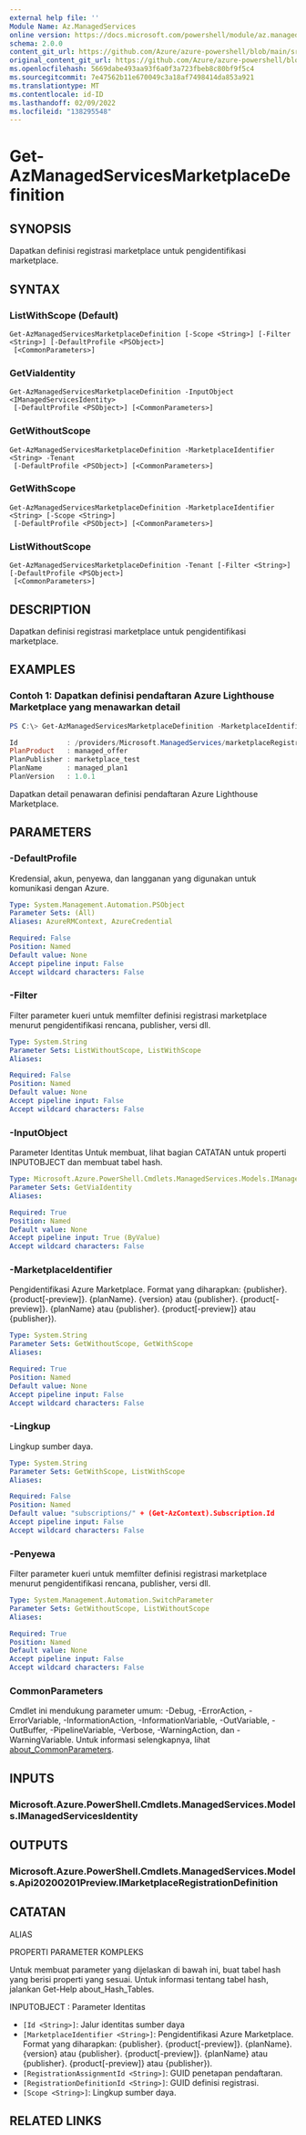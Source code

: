 ```yaml
---
external help file: ''
Module Name: Az.ManagedServices
online version: https://docs.microsoft.com/powershell/module/az.managedservices/get-azmanagedservicesmarketplacedefinition
schema: 2.0.0
content_git_url: https://github.com/Azure/azure-powershell/blob/main/src/ManagedServices/help/Get-AzManagedServicesMarketplaceDefinition.md
original_content_git_url: https://github.com/Azure/azure-powershell/blob/main/src/ManagedServices/help/Get-AzManagedServicesMarketplaceDefinition.md
ms.openlocfilehash: 5669dabe493aa93f6a0f3a723fbeb8c80bf9f5c4
ms.sourcegitcommit: 7e47562b11e670049c3a18af7498414da853a921
ms.translationtype: MT
ms.contentlocale: id-ID
ms.lasthandoff: 02/09/2022
ms.locfileid: "138295548"
---
```

# Get-AzManagedServicesMarketplaceDefinition

## SYNOPSIS
Dapatkan definisi registrasi marketplace untuk pengidentifikasi marketplace.

## SYNTAX

### ListWithScope (Default)
```
Get-AzManagedServicesMarketplaceDefinition [-Scope <String>] [-Filter <String>] [-DefaultProfile <PSObject>]
 [<CommonParameters>]
```

### GetViaIdentity
```
Get-AzManagedServicesMarketplaceDefinition -InputObject <IManagedServicesIdentity>
 [-DefaultProfile <PSObject>] [<CommonParameters>]
```

### GetWithoutScope
```
Get-AzManagedServicesMarketplaceDefinition -MarketplaceIdentifier <String> -Tenant
 [-DefaultProfile <PSObject>] [<CommonParameters>]
```

### GetWithScope
```
Get-AzManagedServicesMarketplaceDefinition -MarketplaceIdentifier <String> [-Scope <String>]
 [-DefaultProfile <PSObject>] [<CommonParameters>]
```

### ListWithoutScope
```
Get-AzManagedServicesMarketplaceDefinition -Tenant [-Filter <String>] [-DefaultProfile <PSObject>]
 [<CommonParameters>]
```

## DESCRIPTION
Dapatkan definisi registrasi marketplace untuk pengidentifikasi marketplace.

## EXAMPLES

### Contoh 1: Dapatkan definisi pendaftaran Azure Lighthouse Marketplace yang menawarkan detail
```powershell
PS C:\> Get-AzManagedServicesMarketplaceDefinition -MarketplaceIdentifier marketplace_test.managed_offer.managed_plan1.1.0.1 | Format-List Id, PlanProduct, PlanPublisher, PlanName, PlanVersion

Id            : /providers/Microsoft.ManagedServices/marketplaceRegistrationDefinitions/marketplace_test.managed_offer.managed_plan1.1.0.1
PlanProduct   : managed_offer
PlanPublisher : marketplace_test
PlanName      : managed_plan1
PlanVersion   : 1.0.1
```

Dapatkan detail penawaran definisi pendaftaran Azure Lighthouse Marketplace.

## PARAMETERS

### -DefaultProfile
Kredensial, akun, penyewa, dan langganan yang digunakan untuk komunikasi dengan Azure.

```yaml
Type: System.Management.Automation.PSObject
Parameter Sets: (All)
Aliases: AzureRMContext, AzureCredential

Required: False
Position: Named
Default value: None
Accept pipeline input: False
Accept wildcard characters: False
```

### -Filter
Filter parameter kueri untuk memfilter definisi registrasi marketplace menurut pengidentifikasi rencana, publisher, versi dll.

```yaml
Type: System.String
Parameter Sets: ListWithoutScope, ListWithScope
Aliases:

Required: False
Position: Named
Default value: None
Accept pipeline input: False
Accept wildcard characters: False
```

### -InputObject
Parameter Identitas Untuk membuat, lihat bagian CATATAN untuk properti INPUTOBJECT dan membuat tabel hash.

```yaml
Type: Microsoft.Azure.PowerShell.Cmdlets.ManagedServices.Models.IManagedServicesIdentity
Parameter Sets: GetViaIdentity
Aliases:

Required: True
Position: Named
Default value: None
Accept pipeline input: True (ByValue)
Accept wildcard characters: False
```

### -MarketplaceIdentifier
Pengidentifikasi Azure Marketplace.
Format yang diharapkan: {publisher}. {product[-preview]}. {planName}. {version} atau {publisher}. {product[-preview]}. {planName} atau {publisher}. {product[-preview]} atau {publisher}).

```yaml
Type: System.String
Parameter Sets: GetWithoutScope, GetWithScope
Aliases:

Required: True
Position: Named
Default value: None
Accept pipeline input: False
Accept wildcard characters: False
```

### -Lingkup
Lingkup sumber daya.

```yaml
Type: System.String
Parameter Sets: GetWithScope, ListWithScope
Aliases:

Required: False
Position: Named
Default value: "subscriptions/" + (Get-AzContext).Subscription.Id
Accept pipeline input: False
Accept wildcard characters: False
```

### -Penyewa
Filter parameter kueri untuk memfilter definisi registrasi marketplace menurut pengidentifikasi rencana, publisher, versi dll.

```yaml
Type: System.Management.Automation.SwitchParameter
Parameter Sets: GetWithoutScope, ListWithoutScope
Aliases:

Required: True
Position: Named
Default value: None
Accept pipeline input: False
Accept wildcard characters: False
```

### CommonParameters
Cmdlet ini mendukung parameter umum: -Debug, -ErrorAction, -ErrorVariable, -InformationAction, -InformationVariable, -OutVariable, -OutBuffer, -PipelineVariable, -Verbose, -WarningAction, dan -WarningVariable. Untuk informasi selengkapnya, lihat [about_CommonParameters](http://go.microsoft.com/fwlink/?LinkID=113216).

## INPUTS

### Microsoft.Azure.PowerShell.Cmdlets.ManagedServices.Models.IManagedServicesIdentity

## OUTPUTS

### Microsoft.Azure.PowerShell.Cmdlets.ManagedServices.Models.Api20200201Preview.IMarketplaceRegistrationDefinition

## CATATAN

ALIAS

PROPERTI PARAMETER KOMPLEKS

Untuk membuat parameter yang dijelaskan di bawah ini, buat tabel hash yang berisi properti yang sesuai. Untuk informasi tentang tabel hash, jalankan Get-Help about_Hash_Tables.


INPUTOBJECT <IManagedServicesIdentity>: Parameter Identitas
  - `[Id <String>]`: Jalur identitas sumber daya
  - `[MarketplaceIdentifier <String>]`: Pengidentifikasi Azure Marketplace. Format yang diharapkan: {publisher}. {product[-preview]}. {planName}. {version} atau {publisher}. {product[-preview]}. {planName} atau {publisher}. {product[-preview]} atau {publisher}).
  - `[RegistrationAssignmentId <String>]`: GUID penetapan pendaftaran.
  - `[RegistrationDefinitionId <String>]`: GUID definisi registrasi.
  - `[Scope <String>]`: Lingkup sumber daya.

## RELATED LINKS

